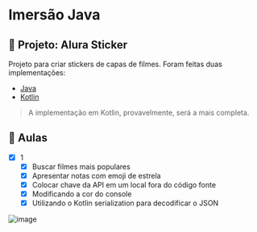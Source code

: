 # Imersão Java

## 📐 Projeto: Alura Sticker

Projeto para criar stickers de capas de filmes. Foram feitas duas implementações:

- [Java](https://github.com/alexfelipe/imersao-java/tree/java)
- [Kotlin](https://github.com/alexfelipe/imersao-java/tree/kotlin)

> A implementação em Kotlin, provavelmente, será a mais completa.

## 📝 Aulas

- [x] 1
  - [x] Buscar filmes mais populares
  - [x] Apresentar notas com emoji de estrela
  - [x] Colocar chave da API em um local fora do código fonte
  - [x] Modificando a cor do console
  - [x] Utilizando o Kotlin serialization para decodificar o JSON

![image](https://user-images.githubusercontent.com/8989346/179648611-ade05e4b-14e7-4f0d-a681-fb40a3914b58.png)
